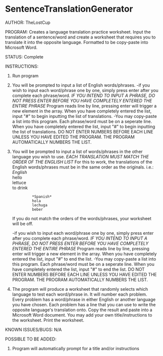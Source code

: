 # SentenceTranslationGenerator
AUTHOR: TheLostCup

PROGRAM:
Creates a language translation practice worksheet. Input the translation of a sentence/word and create a worksheet that requires you to translate it into the opposite language. Formatted to be copy-paste into Microsoft Word. 

STATUS: Complete

INSTRUCTIONS:
1. Run program

2. You will be prompted to input a list of English words/phrases. 
  -if you wish to input each word/phrase one by one, simply press enter after you complete each phrase/word. *IF YOU INTEND TO INPUT A PHRASE, DO NOT PRESS ENTER BEFORE YOU HAVE COMPLETELY ENTERED THE ENTIRE PHRASE* Program reads line by line, pressing enter will trigger a new element in the array. When you have completely entered the list, input "#" to begin inputting the list of translations. 
  -You may copy-paste a list into this program. Each phrase/word must be on a seperate line. When you have completely entered the list, input "#" to begin inputting the list of translations. 
  DO NOT ENTER NUMBERS BEFORE EACH LINE UNLESS YOU HAVE EDITED THE PROGRAM. THE PROGRAM AUTOMATICALLY NUMBERS THE LIST.

3. You will be prompted to input a list of words/phrases in the other language you wish to use.
              *EACH TRANSLATION MUST MATCH THE ORDER OF THE ENGLISH LIST*
   For this to work, the translations of the English words/phrases must be in the same order as the originals. 
               i.e.:    
               *English*           
                hello                 
                lettuce              
                to drink   
                
                *Spanish*
                hola
                lechuga
                beber
                
   If you do not match the orders of the words/phrases, your worksheet will be off. 
   
   -if you wish to input each word/phrase one by one, simply press enter after you complete each phrase/word. *IF YOU INTEND TO INPUT A PHRASE, DO NOT PRESS ENTER BEFORE YOU HAVE COMPLETELY ENTERED THE ENTIRE PHRASE* Program reads line by line, pressing enter will trigger a new element in the array. When you have completely entered the list, input "#" to end the list. 
  -You may copy-paste a list into this program. Each phrase/word must be on a seperate line. When you have completely entered the list, input "#" to end the list.
  DO NOT ENTER NUMBERS BEFORE EACH LINE UNLESS YOU HAVE EDITED THE PROGRAM. THE PROGRAM AUTOMATICALLY NUMBERS THE LIST.

4. The program will produce a worksheet that randomly selects which language to test each word/phrase in. It will number each problem. Every problem has a word/phrase in either English or another language you have chosen. Each problem has a line that you can use to write the opposite language's translation onto. Copy the result and paste into a Microsoft Word document. You may add your own title/instructions to the worksheet. Print the worksheet. 

KNOWN ISSUES/BUGS: N/A

POSSIBLE TO BE ADDED: 
1. Program will automatically prompt for a title and/or instructions

